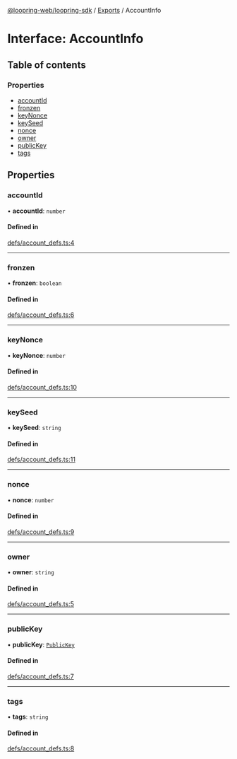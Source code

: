 [@loopring-web/loopring-sdk](../README.md) / [Exports](../modules.md) / AccountInfo

# Interface: AccountInfo

## Table of contents

### Properties

- [accountId](AccountInfo.md#accountid)
- [fronzen](AccountInfo.md#fronzen)
- [keyNonce](AccountInfo.md#keynonce)
- [keySeed](AccountInfo.md#keyseed)
- [nonce](AccountInfo.md#nonce)
- [owner](AccountInfo.md#owner)
- [publicKey](AccountInfo.md#publickey)
- [tags](AccountInfo.md#tags)

## Properties

### accountId

• **accountId**: `number`

#### Defined in

[defs/account_defs.ts:4](https://github.com/Loopring/loopring_sdk/blob/31597d7/src/defs/account_defs.ts#L4)

___

### fronzen

• **fronzen**: `boolean`

#### Defined in

[defs/account_defs.ts:6](https://github.com/Loopring/loopring_sdk/blob/31597d7/src/defs/account_defs.ts#L6)

___

### keyNonce

• **keyNonce**: `number`

#### Defined in

[defs/account_defs.ts:10](https://github.com/Loopring/loopring_sdk/blob/31597d7/src/defs/account_defs.ts#L10)

___

### keySeed

• **keySeed**: `string`

#### Defined in

[defs/account_defs.ts:11](https://github.com/Loopring/loopring_sdk/blob/31597d7/src/defs/account_defs.ts#L11)

___

### nonce

• **nonce**: `number`

#### Defined in

[defs/account_defs.ts:9](https://github.com/Loopring/loopring_sdk/blob/31597d7/src/defs/account_defs.ts#L9)

___

### owner

• **owner**: `string`

#### Defined in

[defs/account_defs.ts:5](https://github.com/Loopring/loopring_sdk/blob/31597d7/src/defs/account_defs.ts#L5)

___

### publicKey

• **publicKey**: [`PublicKey`](PublicKey.md)

#### Defined in

[defs/account_defs.ts:7](https://github.com/Loopring/loopring_sdk/blob/31597d7/src/defs/account_defs.ts#L7)

___

### tags

• **tags**: `string`

#### Defined in

[defs/account_defs.ts:8](https://github.com/Loopring/loopring_sdk/blob/31597d7/src/defs/account_defs.ts#L8)
